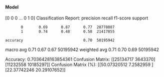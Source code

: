 #### Model
[0 0 0 ... 0 1 0]
Classification Report:
              precision    recall  f1-score   support

           0       0.69      0.87      0.77  28778087
           1       0.74      0.48      0.58  21417855

    accuracy                           0.70  50195942
   macro avg       0.71      0.67      0.67  50195942
weighted avg       0.71      0.70      0.69  50195942

Accuracy: 0.7036428163854361
Confusion Matrix:
[[25134717  3643370]
 [11232558 10185297]]
Confusion Matrix (%):
[[50.07320512  7.2582959 ]
 [22.37742246 20.29107652]]

